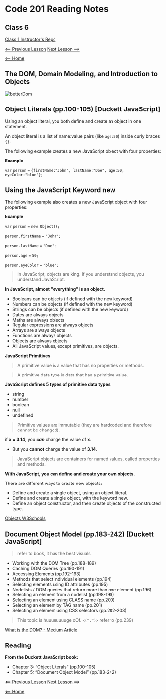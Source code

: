 # Code 201 Reading Notes

## Class 6 

[Class 1 Instructor's Repo](https://github.com/codefellows/seattle-201n21/tree/master/class-01)

[<== Previous Lesson](class-05.md) [Next Lesson ==>](class-07.md)

[<== Home](README.md) 

## The DOM, Domain Modeling, and Introduction to Objects

![betterDom](https://lh3.googleusercontent.com/proxy/gLZLhsTgDcP6RtqcuB5BNUUvq0q2tQ7YeXcjuQTFfKuJs_jzt45og3zos6qX0J0iMCdlS7nk2mANN0J_XGoEwk_4Ug-EpPfYGpjA0zhXAVr9SH3islbd8UmL8ySImMbgcnCa2XPWDg)


## Object Literals (pp.100-105) [Duckett JavaScript]

Using an object literal, you both define and create an object in one statement.

An object literal is a list of name:value pairs (like `age:50`) inside curly braces `{}`.

The following example creates a new JavaScript object with four properties:

**Example** 

`var` `person` `=` `{firstName:"John", lastName:"Doe", age:50, eyeColor:"blue"};`

## Using the JavaScript Keyword new

The following example also creates a new JavaScript object with four properties:

**Example**

`var` `person` `=` `new Object();`

`person.firstName` `=` `"John";`

`person.lastName` `=` `"Doe";`

`person.age` `=` `50;`

`person.eyeColor` `=` `"blue";`


> In JavaScript, objects are king. If you understand objects, you understand JavaScript.

**In JavaScript, almost "everything" is an object.**

+ Booleans can be objects (if defined with the new keyword)
+ Numbers can be objects (if defined with the new keyword)
+ Strings can be objects (if defined with the new keyword)
+ Dates are always objects
+ Maths are always objects
+ Regular expressions are always objects
+ Arrays are always objects
+ Functions are always objects
+ Objects are always objects
+ All JavaScript values, except primitives, are objects.

**JavaScript Primitives**

> A primitive value is a value that has no properties or methods.

> A primitive data type is data that has a primitive value.

**JavaScript defines 5 types of primitive data types:**

+ string
+ number
+ boolean
+ null
+ undefined

> Primitive values are immutable (they are hardcoded and therefore cannot be changed).

if **x = 3.14**, you ***can*** change the value of **x**. 

- But you **cannot** change the value of **3.14**.

> JavaScript objects are containers for named values, called properties and methods.

**With JavaScript, you can define and create your own objects.**

There are different ways to create new objects:

+ Define and create a single object, using an object literal.
+ Define and create a single object, with the keyword new.
+ Define an object constructor, and then create objects of the constructed type.

[Objects W3Schools](https://www.w3schools.com/js/js_object_definition.asp)

## Document Object Model (pp.183-242) [Duckett JavaScript]

> refer to book, it has the best visuals

+ Working with the DOM Tree (pp.188-189)
+ Caching DOM Queries (pp.190-191)
+ Accessing Elements (pp.192-193)
+ Methods that select individual elements (pp.194)
+ Selecting elements using ID attributes (pp.195)
+ Nodelists / DOM queries that return more than one element (pp.196)
+ Selecting an element from a nodelist (pp.198-199)
+ Selecting an element using CLASS name (pp.200)
+ Selecting an element by TAG name (pp.201)
+ Selecting an element using CSS selectors (pp.202-203)

>This topic is huuuuuuuuge oOf.  `<(^.^)>` refer to (pp.239)

[What is the DOM? - Medium Article](https://medium.com/@ReaganCuthbert/what-is-the-document-object-model-dom-87d552e27305)

## Reading 

**From the Duckett JavaScript book:**

+ Chapter 3: “Object Literals” (pp.100-105)
+ Chapter 5: “Document Object Model” (pp.183-242)

[<== Previous Lesson](class-05.md) [Next Lesson ==>](class-07.md)

[<== Home](README.md) 